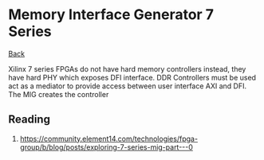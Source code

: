 # Memory Interface Generator 7 Series

[Back](../index.md)

Xilinx 7 series FPGAs do not have hard memory controllers instead, they have hard PHY which exposes DFI interface. DDR Controllers must be used act as a mediator to provide access between user interface AXI and DFI. The MIG creates the controller

## Reading

1. https://community.element14.com/technologies/fpga-group/b/blog/posts/exploring-7-series-mig-part---0

